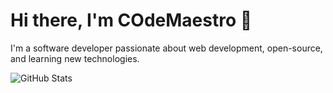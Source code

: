 # Hi there, I'm COdeMaestro 👋

I'm a software developer passionate about web development, open-source, and learning new technologies.

![GitHub Stats](https://github-readme-stats.vercel.app/api?username=CodeMaestro106&show_icons=true&theme=dark)

